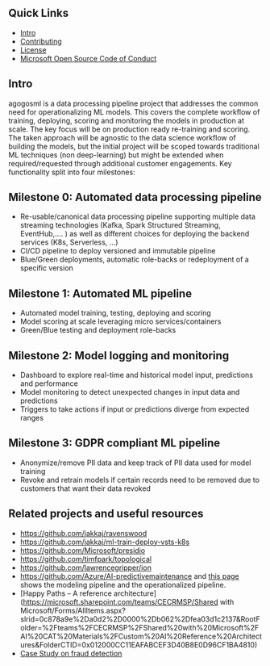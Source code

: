 

## Quick Links

- [Intro](#Intro)
- [Contributing](./CONTRIBUTING.md)
- [License](./LICENSE.md)
- [Microsoft Open Source Code of Conduct](https://opensource.microsoft.com/codeofconduct/)
  
## Intro
agogosml is a data processing pipeline project that addresses the common need for operationalizing ML models. This covers the complete workflow of training, deploying, scoring and monitoring the models in production at scale. The key focus will be on production ready re-training and scoring. The taken approach will be agnostic to the data science workflow of building the models, but the initial project will be scoped towards traditional ML techniques (non deep-learning) but might be extended when required/requested through additional customer engagements.
Key functionality split into four milestones:

## Milestone 0: Automated data processing pipeline
-	Re-usable/canonical data processing pipeline supporting multiple data streaming technologies (Kafka, Spark Structured Streaming, EventHub,…. ) as well as different choices for deploying the backend services (K8s, Serverless, …)
-	CI/CD pipeline to deploy versioned and immutable pipeline 
-	Blue/Green deployments, automatic role-backs or redeployment of a specific version

## Milestone 1: Automated ML pipeline
-	Automated model training, testing, deploying and scoring 
-	Model scoring at scale leveraging micro services/containers
-	Green/Blue testing and deployment role-backs

## Milestone 2: Model logging and monitoring
-	Dashboard to explore real-time and historical model input, predictions and performance 
-	Model monitoring to detect unexpected changes in input data and predictions
-	Triggers to take actions if input or predictions diverge from expected ranges

## Milestone 3: GDPR compliant ML pipeline
-	Anonymize/remove PII data and keep track of PII data used for model training
-	Revoke and retrain models if certain records need to be removed due to customers that want their data revoked 

## Related projects and useful resources
- https://github.com/jakkaj/ravenswood
- https://github.com/jakkaj/ml-train-deploy-vsts-k8s
- https://github.com/Microsoft/presidio
- https://github.com/timfpark/topological 
- https://github.com/lawrencegripper/ion 
- https://github.com/Azure/AI-predictivemaintenance and [this page](https://na01.safelinks.protection.outlook.com/?url=https%3A%2F%2Fgithub.com%2FAzure%2FAI-PredictiveMaintenance%2Ftree%2Fmaster%2Fdocs&data=02%7C01%7C%7C0bc38fbfbe0e45b9364e08d60ecfc936%7C72f988bf86f141af91ab2d7cd011db47%7C1%7C0%7C636712682921627767&sdata=CXvxvfzl%2FnoLlIZV7p7LBQTyzJdrL8rvwYlDxB5CsQE%3D&reserved=0) shows the modeling pipeline and the operationalized pipeline.
- [Happy Paths – A reference architecture](https://microsoft.sharepoint.com/teams/CECRMSP/Shared with Microsoft/Forms/AllItems.aspx?slrid=0c878a9e%2Da0d2%2D0000%2Db062%2Dfea03d1c2137&RootFolder=%2Fteams%2FCECRMSP%2FShared%20with%20Microsoft%2FAI%20CAT%20Materials%2FCustom%20AI%20Reference%20Architectures&FolderCTID=0x012000CC11EAFABCEF3D40B8E0D96CF1BA4810)
- [Case Study on fraud detection](https://azure.microsoft.com/en-us/blog/two-seconds-to-take-a-bite-out-of-mobile-bank-fraud-with-artificial-intelligence/)
